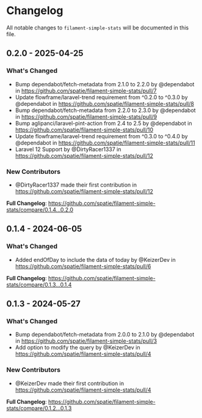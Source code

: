 # Changelog

All notable changes to `filament-simple-stats` will be documented in this file.

## 0.2.0 - 2025-04-25

### What's Changed

* Bump dependabot/fetch-metadata from 2.1.0 to 2.2.0 by @dependabot in https://github.com/spatie/filament-simple-stats/pull/7
* Update flowframe/laravel-trend requirement from ^0.2.0 to ^0.3.0 by @dependabot in https://github.com/spatie/filament-simple-stats/pull/8
* Bump dependabot/fetch-metadata from 2.2.0 to 2.3.0 by @dependabot in https://github.com/spatie/filament-simple-stats/pull/9
* Bump aglipanci/laravel-pint-action from 2.4 to 2.5 by @dependabot in https://github.com/spatie/filament-simple-stats/pull/10
* Update flowframe/laravel-trend requirement from ^0.3.0 to ^0.4.0 by @dependabot in https://github.com/spatie/filament-simple-stats/pull/11
* Laravel 12 Support by @DirtyRacer1337 in https://github.com/spatie/filament-simple-stats/pull/12

### New Contributors

* @DirtyRacer1337 made their first contribution in https://github.com/spatie/filament-simple-stats/pull/12

**Full Changelog**: https://github.com/spatie/filament-simple-stats/compare/0.1.4...0.2.0

## 0.1.4 - 2024-06-05

### What's Changed

* Added endOfDay to include the data of today by @KeizerDev in https://github.com/spatie/filament-simple-stats/pull/6

**Full Changelog**: https://github.com/spatie/filament-simple-stats/compare/0.1.3...0.1.4

## 0.1.3 - 2024-05-27

### What's Changed

* Bump dependabot/fetch-metadata from 2.0.0 to 2.1.0 by @dependabot in https://github.com/spatie/filament-simple-stats/pull/3
* Add option to modify the query by @KeizerDev in https://github.com/spatie/filament-simple-stats/pull/4

### New Contributors

* @KeizerDev made their first contribution in https://github.com/spatie/filament-simple-stats/pull/4

**Full Changelog**: https://github.com/spatie/filament-simple-stats/compare/0.1.2...0.1.3
